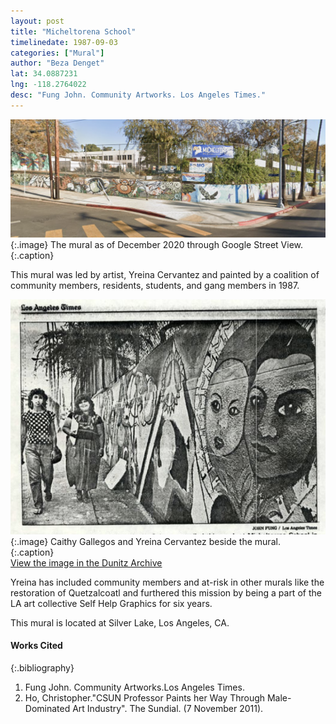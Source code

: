 ```yaml
---
layout: post
title: "Micheltorena School"
timelinedate: 1987-09-03
categories: ["Mural"]
author: "Beza Denget"
lat: 34.0887231
lng: -118.2764022
desc: "Fung John. Community Artworks. Los Angeles Times."
---
```

![Current Image](images/Micheltorena.png)
   {:.image}
The mural as of December 2020 through Google Street View.
   {:.caption}

This mural was led by artist, Yreina Cervantez and painted by a coalition of community members, residents, students, and gang members in 1987.

![Article Image](images/Micheltorenaimg.png)
   {:.image}
Caithy Gallegos and Yreina Cervantez beside the mural.
   {:.caption}  
[View the image in the Dunitz Archive](https://visualizela.github.io/dunitzarchive/dunitzproject/obj59/)

Yreina has included community members and at-risk in other murals like the restoration of Quetzalcoatl and furthered this mission by being a part of the LA art collective Self Help Graphics for six years.

This mural is located at Silver Lake, Los Angeles, CA.



#### Works Cited

{:.bibliography}
1. Fung John. Community Artworks.Los Angeles Times.
2. Ho, Christopher."CSUN Professor Paints her Way Through Male-Dominated Art Industry". The Sundial. (7 November 2011). 
